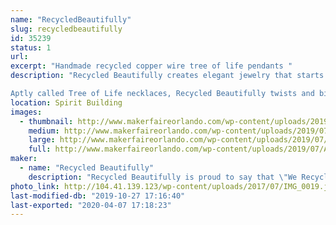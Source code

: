 ```yaml
---
name: "RecycledBeautifully"
slug: recycledbeautifully
id: 35239
status: 1
url: 
excerpt: "Handmade recycled copper wire tree of life pendants "
description: "Recycled Beautifully creates elegant jewelry that starts as garbage. Celina Ortiz and her husband find discarded television sets and deconstruct them, removing the copper and aluminum wire in the process. With this valuable material in hand, they wrap the material around stone pendants in a tree-like design. The wire spans the width of the teardrop and oval forms, framing them with delicate branches that electrifyingly extend and wrap around the stone.

Aptly called Tree of Life necklaces, Recycled Beautifully twists and binds the same design over a variety of colors and patterns. Some stones, such as the opal or abalone, have a dazzling, psychedelic feel to them. Other finishes like turquoise or agate are more conventional but equally as stunning, showcasing Earth’s amazing creations with a clever eco-friendly enclosure."
location: Spirit Building
images:
  - thumbnail: http://www.makerfaireorlando.com/wp-content/uploads/2019/07/A8CCCE76-9615-46FD-9315-0C4E38790A8B.jpeg
    medium: http://www.makerfaireorlando.com/wp-content/uploads/2019/07/A8CCCE76-9615-46FD-9315-0C4E38790A8B.jpeg
    large: http://www.makerfaireorlando.com/wp-content/uploads/2019/07/A8CCCE76-9615-46FD-9315-0C4E38790A8B.jpeg
    full: http://www.makerfaireorlando.com/wp-content/uploads/2019/07/A8CCCE76-9615-46FD-9315-0C4E38790A8B.jpeg
maker:
  - name: "Recycled Beautifully"
    description: "Recycled Beautifully is proud to say that \"We Recycle\"! All of our hand wrapped jewelry is made using recycled copper or aluminum wire that we pull out of T.V.'s that people throw in the trash. By using recycled wire we are able to not only keep these items out of the landfills but we are also able to keep our jewelry priced at amazingly low prices."
photo_link: http://104.41.139.123/wp-content/uploads/2017/07/IMG_0019.jpg
last-modified-db: "2019-10-27 17:16:40"
last-exported: "2020-04-07 17:18:23"
---
```

